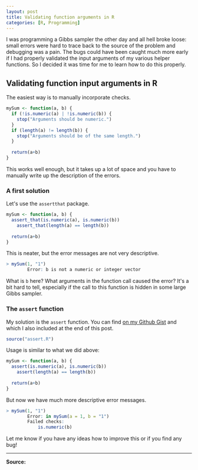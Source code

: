 ```yaml
---
layout: post
title: Validating function arguments in R
categories: [R, Programming]
---
```


I was programming a Gibbs sampler the other day and all hell broke loose: small errors were hard to trace back to the source of the problem and debugging was a pain. The bugs could have been caught much more early if I had properly validated the input arguments of my various helper functions. So I decided it was time for me to learn how to do this properly.

## Validating function input arguments in R

The easiest way is to manually incorporate checks.

```R
mySum <- function(a, b) {
  if (!is.numeric(a) | !is.numeric(b)) {
    stop("Arguments should be numeric.")
  }
  if (length(a) != length(b)) {
    stop("Arguments should be of the same length.")
  } 
  
  return(a+b)
}
```

This works well enough, but it takes up a lot of space and you have to manually write up the description of the errors.

### A first solution

Let's use the `assertthat` package. 

```R
mySum <- function(a, b) {
  assert_that(is.numeric(a), is.numeric(b))
	assert_that(length(a) == length(b))
  
  return(a+b)
}
```

This is neater, but the error messages are not very descriptive.

```R
> mySum(1, "1")
		Error: b is not a numeric or integer vector 
```

What is `b` here? What arguments in the function call caused the error?  It's a bit hard to tell, especially if the call to this function is hidden in some large Gibbs sampler.

### The `assert` function

My solution is the `assert` function. You can find [on my Github Gist](https://gist.github.com/OlivierBinette/a048d7c1f470740b64e95c74828c8516) and which I also included at the end of this post.

```R
source("assert.R")
```

Usage is similar to what we did above:

```R
mySum <- function(a, b) {
  assert(is.numeric(a), is.numeric(b))
	assert(length(a) == length(b))
  
  return(a+b)
}
```

But now we have much more descriptive error messages.

```R
> mySum(1, "1")
		Error: in mySum(a = 1, b = "1")
		Failed checks: 
			is.numeric(b) 
```

Let me know if you have any ideas how to improve this or if you find any bug!

---

**Source:**

<script src="https://gist.github.com/OlivierBinette/a048d7c1f470740b64e95c74828c8516.js"></script>

